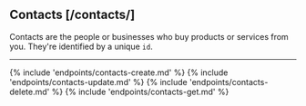 ## Contacts [/contacts/]

Contacts are the people or businesses who buy products or services from you.  They're identified by a unique `id`.

---
{% include 'endpoints/contacts-create.md' %}
{% include 'endpoints/contacts-update.md' %}
{% include 'endpoints/contacts-delete.md' %}
{% include 'endpoints/contacts-get.md' %}
